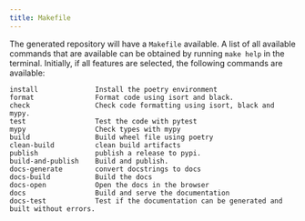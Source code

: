 ```yaml
---
title: Makefile
---
```


The generated repository will have a `Makefile` available. A list of all
available commands that are available can be obtained by running
`make help` in the terminal. Initially, if all features are selected, the following commands are
available:

```
install              Install the poetry environment
format               Format code using isort and black.
check                Check code formatting using isort, black and mypy.
test                 Test the code with pytest
mypy                 Check types with mypy
build                Build wheel file using poetry
clean-build          clean build artifacts
publish              publish a release to pypi.
build-and-publish    Build and publish.
docs-generate        convert docstrings to docs
docs-build           Build the docs
docs-open            Open the docs in the browser
docs                 Build and serve the documentation
docs-test            Test if the documentation can be generated and built without errors.
```
